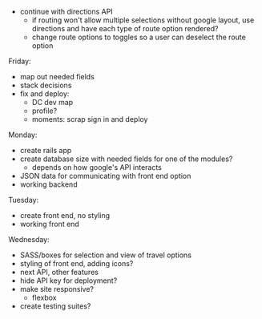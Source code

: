 
* continue with directions API
  * if routing won't allow multiple selections without google layout, use directions and have each type of route option rendered?
  * change route options to toggles so a user can deselect the route option

Friday:
* map out needed fields
* stack decisions
* fix and deploy:
  * DC dev map
  * profile?
  * moments: scrap sign in and deploy

Monday:
* create rails app
* create database size with needed fields for one of the modules?
  * depends on how google's API interacts
* JSON data for communicating with front end option
* working backend

Tuesday:
* create front end, no styling
* working front end

Wednesday:
* SASS/boxes for selection and view of travel options
* styling of front end, adding icons?
* next API, other features
* hide API key for deployment?
* make site responsive?
  * flexbox
* create testing suites?
